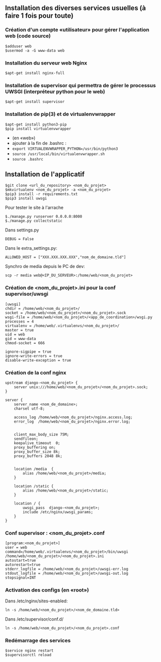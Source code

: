 ## Installation des diverses services usuelles (à faire 1 fois pour toute)

### Création d'un compte «utilisateur» pour gérer l'application web (code source) 

```
$adduser web
$usermod -a -G www-data web
```

### Installation du serveur web Nginx
```
$apt-get install nginx-full
```
### Installation de supervisor qui permettra de gérer le processus UWSGI (interpréteur python pour le web)
```
$apt-get install supervisor
```
### Installation de pip(3) et de virtualenvwrapper
```
$apt-get install python3-pip
$pip install virtualenvwrapper
```

* (en «web») 
* ajouter à la fin de .bashrc : 
* `export VIRTUALENVWRAPPER_PYTHON=/usr/bin/python3`
* `source /usr/local/bin/virtualenvwrapper.sh`
* `source .bashrc`

## Installation de l'applicatif
```
$git clone <url_du_repository> <nom_du_projet>
$mkvirtualenv <nom_du_projet> -a <nom_du_projet>
$pip3 install -r requirements.txt
$pip3 install uwsgi
```
Pour tester le site à l'arrache
```
$./manage.py runserver 0.0.0.0:8000
$./manage.py collectstatic
```

Dans settings\.py
```
DEBUG = False
```

Dans le extra_settings.py:

```
ALLOWED_HOST = ["XXX.XXX.XXX.XXX","nom_de_domaine.tld"]
```

Synchro de media depuis le PC de dev:
```
scp -r media web@<IP_DU_SERVEUR>:/home/web/<nom_du_projet>
```

### Création de <nom_du_projet>.ini pour la conf supervisor/uwsgi
```
[uwsgi]
chdir = /home/web/<nom_du_projet>/
socket = /home/web/<nom_du_projet>/<nom_du_projet>.sock
wsgi-file = /home/web/<nom_du_projet>/<app_de_coordination>/wsgi.py
processes = 4
virtualenv = /home/web/.virtualenvs/<nom_du_projet>/
master = true
uid = web
gid = www-data
chmod-socket = 666

ignore-sigpipe = true
ignore-write-errors = true
disable-write-exception = true
```

### Création de la conf nginx
```
upstream django-<nom_du_projet> {
    server unix:///home/web/<nom_du_projet>/<nom_du_projet>.sock;
}

server {
    server_name <nom_de_domaine>;
    charset utf-8;

    access_log /home/web/<nom_du_projet>/nginx.access.log;
    error_log  /home/web/<nom_du_projet>/nginx.error.log;


    client_max_body_size 75M;
    sendfileon;
    keepalive_timeout  0;
    proxy_buffering on;
    proxy_buffer_size 8k;
    proxy_buffers 2048 8k;


    location /media  {
        alias /home/web/<nom_du_projet>/media;
    }

    location /static {
        alias /home/web/<nom_du_projet>/static;
    }

    location / {
        uwsgi_pass  django-<nom_du_projet>;
        include /etc/nginx/uwsgi_params;
    }
}
```

### Conf supervisor : <nom_du_projet>.conf
```
[program:<nom_du_projet>]
user = web
command=/home/web/.virtualenvs/<nom_du_projet>/bin/uwsgi /home/web/<nom_du_projet>/<nom_du_projet>.ini
autostart=true
autorestart=true
stderr_logfile = /home/web/<nom_du_projet>/uwsgi-err.log
stdout_logfile = /home/web/<nom_du_projet>/uwsgi-out.log
stopsignal=INT
```

### Activation des configs (en «root»)

Dans /etc/nginx/sites-enabled:
```
ln -s /home/web/<nom_du_projet>/<nom_de_domaine.tld>
```

Dans /etc/supervisor/conf.d/
```
ln -s /home/web/<nom_du_projet>/<nom_du_projet>.conf
```
###  Redémarrage des services
```
$service nginx restart
$supervisorctl reload
```







